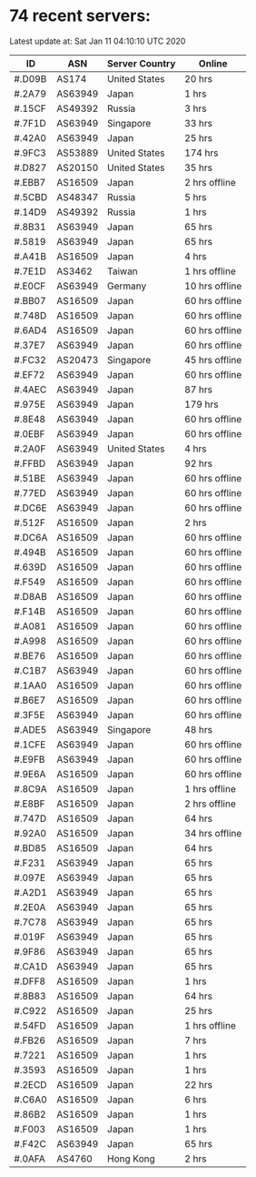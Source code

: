 # 74 recent servers:

Latest update at: Sat Jan 11 04:10:10 UTC 2020

| ID | ASN | Server Country | Online |
| -- | --- | -------------- | ------ |
| #.D09B | AS174 | United States | 20 hrs |
| #.2A79 | AS63949 | Japan | 1 hrs |
| #.15CF | AS49392 | Russia | 3 hrs |
| #.7F1D | AS63949 | Singapore | 33 hrs |
| #.42A0 | AS63949 | Japan | 25 hrs |
| #.9FC3 | AS53889 | United States | 174 hrs |
| #.D827 | AS20150 | United States | 35 hrs |
| #.EBB7 | AS16509 | Japan | 2 hrs offline |
| #.5CBD | AS48347 | Russia | 5 hrs |
| #.14D9 | AS49392 | Russia | 1 hrs |
| #.8B31 | AS63949 | Japan | 65 hrs |
| #.5819 | AS63949 | Japan | 65 hrs |
| #.A41B | AS16509 | Japan | 4 hrs |
| #.7E1D | AS3462 | Taiwan | 1 hrs offline |
| #.E0CF | AS63949 | Germany | 10 hrs offline |
| #.BB07 | AS16509 | Japan | 60 hrs offline |
| #.748D | AS16509 | Japan | 60 hrs offline |
| #.6AD4 | AS16509 | Japan | 60 hrs offline |
| #.37E7 | AS63949 | Japan | 60 hrs offline |
| #.FC32 | AS20473 | Singapore | 45 hrs offline |
| #.EF72 | AS63949 | Japan | 60 hrs offline |
| #.4AEC | AS63949 | Japan | 87 hrs |
| #.975E | AS63949 | Japan | 179 hrs |
| #.8E48 | AS63949 | Japan | 60 hrs offline |
| #.0EBF | AS63949 | Japan | 60 hrs offline |
| #.2A0F | AS63949 | United States | 4 hrs |
| #.FFBD | AS63949 | Japan | 92 hrs |
| #.51BE | AS63949 | Japan | 60 hrs offline |
| #.77ED | AS63949 | Japan | 60 hrs offline |
| #.DC6E | AS63949 | Japan | 60 hrs offline |
| #.512F | AS16509 | Japan | 2 hrs |
| #.DC6A | AS16509 | Japan | 60 hrs offline |
| #.494B | AS16509 | Japan | 60 hrs offline |
| #.639D | AS16509 | Japan | 60 hrs offline |
| #.F549 | AS16509 | Japan | 60 hrs offline |
| #.D8AB | AS16509 | Japan | 60 hrs offline |
| #.F14B | AS16509 | Japan | 60 hrs offline |
| #.A081 | AS16509 | Japan | 60 hrs offline |
| #.A998 | AS16509 | Japan | 60 hrs offline |
| #.BE76 | AS16509 | Japan | 60 hrs offline |
| #.C1B7 | AS63949 | Japan | 60 hrs offline |
| #.1AA0 | AS16509 | Japan | 60 hrs offline |
| #.B6E7 | AS16509 | Japan | 60 hrs offline |
| #.3F5E | AS63949 | Japan | 60 hrs offline |
| #.ADE5 | AS63949 | Singapore | 48 hrs |
| #.1CFE | AS63949 | Japan | 60 hrs offline |
| #.E9FB | AS63949 | Japan | 60 hrs offline |
| #.9E6A | AS16509 | Japan | 60 hrs offline |
| #.8C9A | AS16509 | Japan | 1 hrs offline |
| #.E8BF | AS16509 | Japan | 2 hrs offline |
| #.747D | AS16509 | Japan | 64 hrs |
| #.92A0 | AS16509 | Japan | 34 hrs offline |
| #.BD85 | AS16509 | Japan | 64 hrs |
| #.F231 | AS63949 | Japan | 65 hrs |
| #.097E | AS63949 | Japan | 65 hrs |
| #.A2D1 | AS63949 | Japan | 65 hrs |
| #.2E0A | AS63949 | Japan | 65 hrs |
| #.7C78 | AS63949 | Japan | 65 hrs |
| #.019F | AS63949 | Japan | 65 hrs |
| #.9F86 | AS63949 | Japan | 65 hrs |
| #.CA1D | AS63949 | Japan | 65 hrs |
| #.DFF8 | AS16509 | Japan | 1 hrs |
| #.8B83 | AS16509 | Japan | 64 hrs |
| #.C922 | AS16509 | Japan | 25 hrs |
| #.54FD | AS16509 | Japan | 1 hrs offline |
| #.FB26 | AS16509 | Japan | 7 hrs |
| #.7221 | AS16509 | Japan | 1 hrs |
| #.3593 | AS16509 | Japan | 1 hrs |
| #.2ECD | AS16509 | Japan | 22 hrs |
| #.C6A0 | AS16509 | Japan | 6 hrs |
| #.86B2 | AS16509 | Japan | 1 hrs |
| #.F003 | AS16509 | Japan | 1 hrs |
| #.F42C | AS63949 | Japan | 65 hrs |
| #.0AFA | AS4760 | Hong Kong | 2 hrs |

